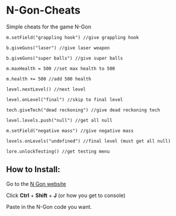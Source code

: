 # N-Gon-Cheats
Simple cheats for the game N-Gon

```m.setField("grappling hook") //give grappling hook```

```b.giveGuns("laser") //give laser weapon```

```b.giveGuns("super balls") //give super balls```

```m.maxHealth = 500 //set max health to 500```

```m.health += 500 //add 500 health```

```level.nextLevel() //next level```

```level.onLevel("final") //skip to final level```

```tech.giveTech("dead reckoning") //give dead reckoning tech```

```level.levels.push("null") //get all null```

```m.setField("negative mass") //give negative mass```

```levels.onLevels("undefined") //final level (must get all null)```

```lore.unlockTesting() //get testing menu```

## How to Install:

Go to the [N Gon website](https://landgreen.github.io/n-gon/)

Click **Ctrl** + **Shift** + **J** (or how you get to console)

Paste in the N-Gon code you want.
